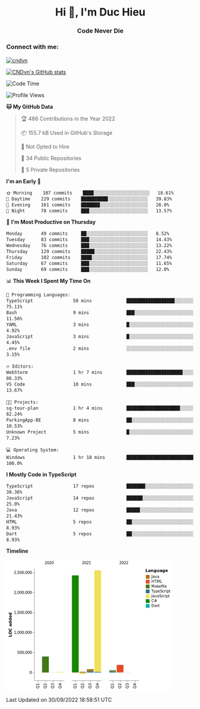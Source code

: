 <h1 align="center">Hi 👋, I'm Duc Hieu</h1>
<h3 align="center">Code Never Die</h3>

<h3 align="left">Connect with me:</h3>
<p align="left">
<a href="https://linkedin.com/in/cndvn" target="blank"><img align="center" src="https://img.shields.io/badge/LinkedIn-0077B5?style=for-the-badge&logo=linkedin&logoColor=white" alt="cndvn"/></a>
<!--
<a href="https://fb.com/cnd.duchieu" target="blank"><img align="center" src="https://img.shields.io/badge/Facebook-1877F2?style=for-the-badge&logo=facebook&logoColor=white" alt="cnd.duchieu"/></a>
 -->
</p>

[![CNDvn's GitHub stats](https://github-readme-stats.vercel.app/api?username=cndvn)](https://github.com/anuraghazra/github-readme-stats)

<!--START_SECTION:waka-->
![Code Time](http://img.shields.io/badge/Code%20Time-890%20hrs%2013%20mins-blue)

![Profile Views](http://img.shields.io/badge/Profile%20Views-2-blue)

**🐱 My GitHub Data** 

> 🏆 486 Contributions in the Year 2022
 > 
> 📦 155.7 kB Used in GitHub's Storage 
 > 
> 🚫 Not Opted to Hire
 > 
> 📜 34 Public Repositories 
 > 
> 🔑 5 Private Repositories  
 > 
**I'm an Early 🐤** 

```text
🌞 Morning    107 commits    ████░░░░░░░░░░░░░░░░░░░░░   18.61% 
🌆 Daytime    229 commits    ██████████░░░░░░░░░░░░░░░   39.83% 
🌃 Evening    161 commits    ███████░░░░░░░░░░░░░░░░░░   28.0% 
🌙 Night      78 commits     ███░░░░░░░░░░░░░░░░░░░░░░   13.57%

```
📅 **I'm Most Productive on Thursday** 

```text
Monday       49 commits     ██░░░░░░░░░░░░░░░░░░░░░░░   8.52% 
Tuesday      83 commits     ███░░░░░░░░░░░░░░░░░░░░░░   14.43% 
Wednesday    76 commits     ███░░░░░░░░░░░░░░░░░░░░░░   13.22% 
Thursday     129 commits    █████░░░░░░░░░░░░░░░░░░░░   22.43% 
Friday       102 commits    ████░░░░░░░░░░░░░░░░░░░░░   17.74% 
Saturday     67 commits     ███░░░░░░░░░░░░░░░░░░░░░░   11.65% 
Sunday       69 commits     ███░░░░░░░░░░░░░░░░░░░░░░   12.0%

```


📊 **This Week I Spent My Time On** 

```text
💬 Programming Languages: 
TypeScript               58 mins             ██████████████████░░░░░░░   75.11% 
Bash                     9 mins              ███░░░░░░░░░░░░░░░░░░░░░░   11.56% 
YAML                     3 mins              █░░░░░░░░░░░░░░░░░░░░░░░░   4.92% 
JavaScript               3 mins              █░░░░░░░░░░░░░░░░░░░░░░░░   4.45% 
.env file                2 mins              ░░░░░░░░░░░░░░░░░░░░░░░░░   3.15%

🔥 Editors: 
WebStorm                 1 hr 7 mins         █████████████████████░░░░   86.33% 
VS Code                  10 mins             ███░░░░░░░░░░░░░░░░░░░░░░   13.67%

🐱‍💻 Projects: 
sg-tour-plan             1 hr 4 mins         ████████████████████░░░░░   82.24% 
ParkingApp-BE            8 mins              ██░░░░░░░░░░░░░░░░░░░░░░░   10.53% 
Unknown Project          5 mins              █░░░░░░░░░░░░░░░░░░░░░░░░   7.23%

💻 Operating System: 
Windows                  1 hr 18 mins        █████████████████████████   100.0%

```

**I Mostly Code in TypeScript** 

```text
TypeScript               17 repos            ███████░░░░░░░░░░░░░░░░░░   30.36% 
JavaScript               14 repos            ██████░░░░░░░░░░░░░░░░░░░   25.0% 
Java                     12 repos            █████░░░░░░░░░░░░░░░░░░░░   21.43% 
HTML                     5 repos             ██░░░░░░░░░░░░░░░░░░░░░░░   8.93% 
Dart                     5 repos             ██░░░░░░░░░░░░░░░░░░░░░░░   8.93%

```


**Timeline**

![Chart not found](https://raw.githubusercontent.com/CNDvn/CNDvn/main/charts/bar_graph.png) 


 Last Updated on 30/09/2022 18:58:51 UTC
<!--END_SECTION:waka-->
